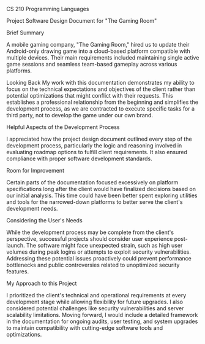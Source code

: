 CS 210 Programming Languages

Project Software Design Document for "The Gaming Room"



Brief Summary

A mobile gaming company, "The Gaming Room," hired us to update their Android-only drawing game into a cloud-based platform compatible with multiple devices. Their main requirements included maintaining single active game sessions and seamless team-based gameplay across various platforms.


Looking Back
My work with this documentation demonstrates my ability to focus on the technical expectations and objectives of the client rather than potential optimizations that might conflict with their requests. This establishes a professional relationship from the beginning and simplifies the development process, as we are contracted to execute specific tasks for a third party, not to develop the game under our own brand.


Helpful Aspects of the Development Process

I appreciated how the project design document outlined every step of the development process, particularly the logic and reasoning involved in evaluating roadmap options to fulfill client requirements. It also ensured compliance with proper software development standards.


Room for Improvement

Certain parts of the documentation focused excessively on platform specifications long after the client would have finalized decisions based on our initial analysis. This time could have been better spent exploring utilities and tools for the narrowed-down platforms to better serve the client's development needs.


Considering the User's Needs

While the development process may be complete from the client's perspective, successful projects should consider user experience post-launch. The software might face unexpected strain, such as high user volumes during peak logins or attempts to exploit security vulnerabilities. Addressing these potential issues proactively could prevent performance bottlenecks and public controversies related to unoptimized security features.


My Approach to this Project

I prioritized the client's technical and operational requirements at every development stage while allowing flexibility for future upgrades. I also considered potential challenges like security vulnerabilities and server scalability limitations. Moving forward, I would include a detailed framework in the documentation for ongoing audits, user testing, and system upgrades to maintain compatibility with cutting-edge software tools and optimizations.
